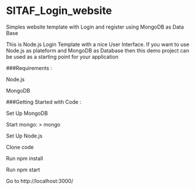# SITAF_Login_website

Simples website template with Login and register using MongoDB as Data Base

This is Node.js Login Template with a nice User Interface. If you want to use Node.js as plateform and MongoDB as Database then this demo project can be used as a starting point for your application

###Requirements :

Node.js

MongoDB

###Getting Started with Code :

Set Up MongoDB

Start mongo: > mongo

Set Up Node.js

Clone code

Run npm install

Run npm start

Go to http://localhost:3000/
